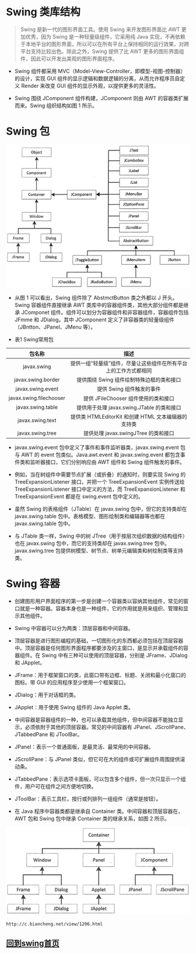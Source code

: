 # Swing 类库结构


> Swing 是新一代的图形界面工具。使用 Swing 来开发图形界面比 AWT 更加优秀，因为 Swing 是一种轻量级组件，它采用纯 Java 实现，不再依赖于本地平台的图形界面，所以可以在所有平台上保持相同的运行效果，对跨平台支持比较出色。除此之外，Swing 提供了比 AWT 更多的图形界面组件，因此可以开发出美观的图形界面程序。


+ Swing 组件都采用 MVC（Model-View-Controller，即模型-视图-控制器）的设计，实现 GUI 组件的显示逻辑和数据逻辑的分离，从而允许程序员自定义 Render 来改变 GUI 组件的显示外观，以提供更多的灵活性。

+ Swing 围绕 JComponent 组件构建，JComponent 则由 AWT 的容器类扩展而来。Swing 组织结构如图 1 所示。

# Swing 包


![swing](./swing_java_info.gif)


* 从图 1 可以看出，Swing 组件除了 AbstmctButton 类之外都以 J 开头。Swing 容器组件直接继承 AWT 类库中的容器组件类，其他大部分组件都是继承 JComponet 组件。组件可以划分为容器组件和非容器组件，容器组件包括 JFmme 和 JDialog。其中 JComponent 定义了非容器类的轻量级组件（JBntton、JPanel、JMenu 等）。

* 表1 Swing常用包

|     包名称                      |                  描述                                                 |
|      :----:                    |               :---:                                                 |
|       javax.swing               |         提供一组“轻量级”组件，尽量让这些组件在所有平台上的工作方式都相同  |
|       javax.swing.border               |          提供围绕 Swing 组件绘制特殊边框的类和接口  |
|       javax.swing.event               |          提供 Swing 组件触发的事件  |
|       javax.swing.filechooser               |          提供 JFileChooser 组件使用的类和接口  |
|       javax.swing.table               |          提供用于处理 javax.swing.JTable 的类和接口  |
|       javax.swing.text               |          提供类 HTMLEditorKit 和创建 HTML 文本编辑器的支持类  |
|       javax.swing.tree               |          提供处理 javax.swingJTree 的类和接口  |



* javax.swing.event 包中定义了事件和事件监听器类，javax.swing.event 包与 AWT 的 event 包类似。Java.awt.event 和 javax.swing.event 都包含事件类和监听器接口，它们分别响应由 AWT 组件和 Swing 组件触发的事件。


+ 例如，当在树组件中需要节点扩展（或折叠）的通知时，则要实现 Swing 的 TreeExpansionListener 接口，并把一个 TreeExpansionEvent 实例传送给 TreeExpansionListener 接口中定义的方法，而 TreeExpansionListener 和 TreeExpansionEvent 都是在 swing.event 包中定义的。


+ 虽然 Swing 的表格组件（JTable）在 javax.swing 包中，但它的支持类却在 javax.swing.table 包中。表格模型、图形绘制类和编辑器等也都在 javax.swing.table 包中。


+ 与 JTable 类一样，Swing 中的树 JTree（用于按层次组织数据的结构组件）也在 javax.swing 包中，而它的支持类却在 javax.swing.tree 包中。javax.swing.tree 包提供树模型、树节点、树单元编辑类和树绘制类等支持类。



# Swing 容器

+ 创建图形用户界面程序的第一步是创建一个容器类以容纳其他组件，常见的窗口就是一种容器。容器本身也是一种组件，它的作用就是用来组织、管理和显示其他组件。

+ Swing 中容器可以分为两类：顶层容器和中间容器。

+ 顶层容器是进行图形编程的基础，一切图形化的东西都必须包括在顶层容器中。顶层容器是任何图形界面程序都要涉及的主窗口，是显示并承载组件的容器组件。在 Swing 中有三种可以使用的顶层容器，分别是 JFrame、JDialog 和 JApplet。

+ JFrame：用于框架窗口的类，此窗口带有边框、标题、关闭和最小化窗口的图标。带 GUI 的应用程序至少使用一个框架窗口。

+ JDialog：用于对话框的类。

+ JApplet：用于使用 Swing 组件的 Java Applet 类。

+ 中间容器是容器组件的一种，也可以承载其他组件，但中间容器不能独立显示，必须依附于其他的顶层容器。常见的中间容器有 JPanel、JScrollPane、JTabbedPane 和 JToolBar。

+ JPanel：表示一个普通面板，是最灵活、最常用的中间容器。

+ JScrollPane：与 JPanel 类似，但它可在大的组件或可扩展组件周围提供滚动条。

+ JTabbedPane：表示选项卡面板，可以包含多个组件，但一次只显示一个组件，用户可在组件之间方便地切换。

+ JToolBar：表示工具栏，按行或列排列一组组件（通常是按钮）。

+ 在 Java 程序中容器类都是继承自 Container 类。中间容器和顶层容器在，AWT 包和 Swing 包中继承 Container 类的继承关系，如图 2 所示。



![Container](./swing_Container.gif)



```
http://c.biancheng.net/view/1206.html
```













## [回到swing首页](index.md)